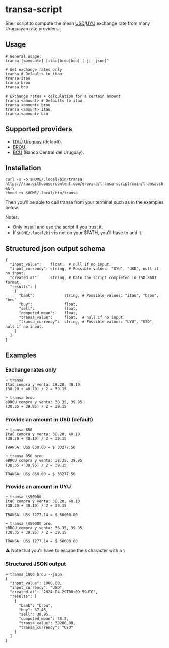 # transa-script
Shell script to compute the mean [USD](https://en.wikipedia.org/wiki/United_States_dollar)/[UYU](https://en.wikipedia.org/wiki/Uruguayan_peso) exchange rate from many Uruguayan rate providers.

## Usage

```
# General usage:
transa [<amount>] [itau|brou|bcu] [-j|--json]"

# Get exchange rates only
transa # Defaults to itau
transa itau
transa brou
transa bcu

# Exchange rates + calculation for a certain amount
transa <amount> # Defaults to itau
transa <amount> brou
transa <amount> itau
transa <amount> bcu
```

## Supported providers

- [ITAÚ Uruguay](https://www.itau.com.uy/) (default).
- [BROU](https://www.brou.com.uy/).
- [BCU](https://www.bcu.gub.uy/) (Banco Central del Uruguay).

## Installation

```
curl -s -o $HOME/.local/bin/transa https://raw.githubusercontent.com/erovira/transa-script/main/transa.sh && \
chmod +x $HOME/.local/bin/transa
```
Then you'll be able to call transa from your terminal such as in the examples below.

Notes:
- Only install and use the script if you trust it.
- If `$HOME/.local/bin` is not on your $PATH, you'll have to add it.


## Structured json output schema
```
{
  "input_value":    float,  # null if no input.
  "input_currency": string, # Possible values: "UYU", "USD", null if no input.
  "created_at":     string, # Date the script completed in ISO 8601 format.
  "results": [
    {
      "bank":             string, # Possible values: "itau", "brou", "bcu"
      "buy":              float,
      "sell":             float,
      "computed_mean":    float,
      "transa_value":     float,  # null if no input.
      "transa_currency":  string, # Possible values: "UYU", "USD", null if no input.
    }
  ]
}
```

## Examples

### Exchange rates only

```
➜ transa
Itaú compra y venta: 38.20, 40.10
(38.20 + 40.10) / 2 = 39.15

➜ transa brou
eBROU compra y venta: 38.35, 39.95
(38.35 + 39.95) / 2 = 39.15
```

### Provide an amount in USD (default)

```
➜ transa 850
Itaú compra y venta: 38.20, 40.10
(38.20 + 40.10) / 2 = 39.15

TRANSA: US$ 850.00 = $ 33277.50

➜ transa 850 brou
eBROU compra y venta: 38.35, 39.95
(38.35 + 39.95) / 2 = 39.15

TRANSA: US$ 850.00 = $ 33277.50
```

### Provide an amount in UYU

```
➜ transa \$50000
Itaú compra y venta: 38.20, 40.10
(38.20 + 40.10) / 2 = 39.15

TRANSA: US$ 1277.14 = $ 50000.00

➜ transa \$50000 brou
eBROU compra y venta: 38.35, 39.95
(38.35 + 39.95) / 2 = 39.15

TRANSA: US$ 1277.14 = $ 50000.00
```

⚠️ Note that you'll have to escape the `$` character with a `\`

### Structured JSON output
```
➜ transa 1000 brou --json
{
  "input_value": 1000.00,
  "input_currency": "USD",
  "created_at": "2024-04-29T00:09:59UTC",
  "results": [
    {
      "bank": "brou",
      "buy": 37.45,
      "sell": 38.95,
      "computed_mean": 38.2,
      "transa_value": 38200.00,
      "transa_currency": "UYU"
    }
  ]
}
```
